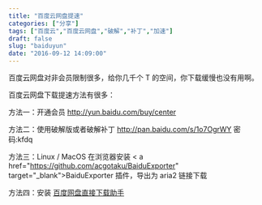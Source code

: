 ```yaml
---
title: "百度云网盘提速"
categories: ["分享"]
tags: ["百度云","百度云网盘","破解","补丁","加速"]
draft: false
slug: "baiduyun"
date: "2016-09-12 14:09:00"
---
```


百度云网盘对非会员限制很多，给你几千个 T 的空间，你下载缓慢也没有用啊。

百度云网盘下载提速方法有很多：

方法一：开通会员 <a href="http://yun.baidu.com/buy/center" target="_blank">http://yun.baidu.com/buy/center</a>

方法二：使用破解版或者破解补丁 <a href="http://pan.baidu.com/s/1o7OgrWY" target="_blank">http://pan.baidu.com/s/1o7OgrWY</a> 密码:kfdq

方法三：Linux / MacOS 在浏览器安装 < a href="https://github.com/acgotaku/BaiduExporter" target="_blank">BaiduExporter</a > 插件，导出为 aria2 链接下载

方法四：安装 <a href="http://www.appinn.com/baidu-pan-files-download/" target="_blank"> 百度网盘直接下载助手 </a>

